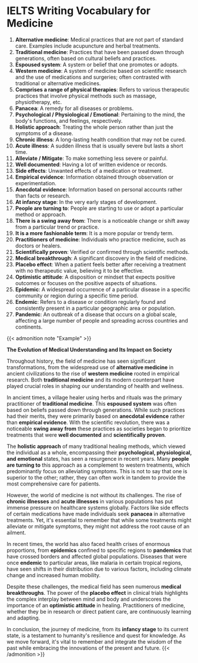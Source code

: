 # IELTS Writing Vocabulary for Medicine


1. **Alternative medicine**: Medical practices that are not part of standard care. Examples include acupuncture and herbal treatments.
2. **Traditional medicine**: Practices that have been passed down through generations, often based on cultural beliefs and practices.
3. **Espoused system**: A system or belief that one promotes or adopts.
4. **Western medicine**: A system of medicine based on scientific research and the use of medications and surgeries; often contrasted with traditional or alternative medicines.
5. **Comprises a range of physical therapies**: Refers to various therapeutic practices that involve physical methods such as massage, physiotherapy, etc.
6. **Panacea**: A remedy for all diseases or problems.
7. **Psychological / Physiological / Emotional**: Pertaining to the mind, the body's functions, and feelings, respectively.
8. **Holistic approach**: Treating the whole person rather than just the symptoms of a disease.
9. **Chronic illness**: A long-lasting health condition that may not be cured.
10. **Acute illness**: A sudden illness that is usually severe but lasts a short time.
11. **Alleviate / Mitigate**: To make something less severe or painful.
12. **Well documented**: Having a lot of written evidence or records.
13. **Side effects**: Unwanted effects of a medication or treatment.
14. **Empirical evidence**: Information obtained through observation or experimentation.
15. **Anecdotal evidence**: Information based on personal accounts rather than facts or research.
16. **At infancy stage**: In the very early stages of development.
17. **People are turning to**: People are starting to use or adopt a particular method or approach.
18. **There is a swing away from**: There is a noticeable change or shift away from a particular trend or practice.
19. **It is a more fashionable term**: It is a more popular or trendy term.
20. **Practitioners of medicine**: Individuals who practice medicine, such as doctors or healers.
21. **Scientifically proven**: Verified or confirmed through scientific methods.
22. **Medical breakthrough**: A significant discovery in the field of medicine.
23. **Placebo effect**: When a patient feels better after receiving a treatment with no therapeutic value, believing it to be effective.
24. **Optimistic attitude**: A disposition or mindset that expects positive outcomes or focuses on the positive aspects of situations.
25. **Epidemic**: A widespread occurrence of a particular disease in a specific community or region during a specific time period.
26. **Endemic**: Refers to a disease or condition regularly found and consistently present in a particular geographic area or population.
27. **Pandemic**: An outbreak of a disease that occurs on a global scale, affecting a large number of people and spreading across countries and continents.

{{< admonition note "Example" >}}

**The Evolution of Medical Understanding and Its Impact on Society**

Throughout history, the field of medicine has seen significant transformations, from the widespread use of **alternative medicine** in ancient civilizations to the rise of **western medicine** rooted in empirical research. Both **traditional medicine** and its modern counterpart have played crucial roles in shaping our understanding of health and wellness.

In ancient times, a village healer using herbs and rituals was the primary practitioner of **traditional medicine**. This **espoused system** was often based on beliefs passed down through generations. While such practices had their merits, they were primarily based on **anecdotal evidence** rather than **empirical evidence**. With the scientific revolution, there was a noticeable **swing away from** these practices as societies began to prioritize treatments that were **well documented** and **scientifically proven**.

The **holistic approach** of many traditional healing methods, which viewed the individual as a whole, encompassing their **psychological, physiological, and emotional** states, has seen a resurgence in recent years. Many **people are turning to** this approach as a complement to western treatments, which predominantly focus on alleviating symptoms. This is not to say that one is superior to the other; rather, they can often work in tandem to provide the most comprehensive care for patients.

However, the world of medicine is not without its challenges. The rise of **chronic illnesses** and **acute illnesses** in various populations has put immense pressure on healthcare systems globally. Factors like side effects of certain medications have made individuals seek **panacea** in alternative treatments. Yet, it's essential to remember that while some treatments might alleviate or mitigate symptoms, they might not address the root cause of an ailment.

In recent times, the world has also faced health crises of enormous proportions, from **epidemics** confined to specific regions to **pandemics** that have crossed borders and affected global populations. Diseases that were once **endemic** to particular areas, like malaria in certain tropical regions, have seen shifts in their distribution due to various factors, including climate change and increased human mobility.

Despite these challenges, the medical field has seen numerous **medical breakthroughs**. The power of the **placebo effect** in clinical trials highlights the complex interplay between mind and body and underscores the importance of an **optimistic attitude** in healing. Practitioners of medicine, whether they be in research or direct patient care, are continuously learning and adapting.

In conclusion, the journey of medicine, from its **infancy stage** to its current state, is a testament to humanity's resilience and quest for knowledge. As we move forward, it's vital to remember and integrate the wisdom of the past while embracing the innovations of the present and future.
{{< /admonition >}}
